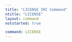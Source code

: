 ```yaml
---
title: "LICENSE IRC Command"
ntitle: "LICENSE"
layout: command
notstarted: true

command: LICENSE
---
```

